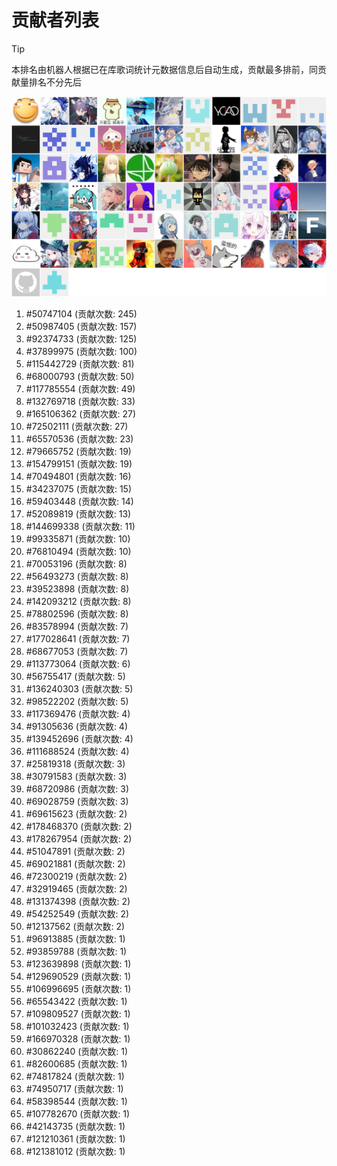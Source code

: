 # 贡献者列表

> [!TIP]
> 本排名由机器人根据已在库歌词统计元数据信息后自动生成，贡献最多排前，同贡献量排名不分先后

![贡献者头像画廊](./CONTRIBUTORS.svg)

1. #50747104 (贡献次数: 245)
2. #50987405 (贡献次数: 157)
3. #92374733 (贡献次数: 125)
4. #37899975 (贡献次数: 100)
5. #115442729 (贡献次数: 81)
6. #68000793 (贡献次数: 50)
7. #117785554 (贡献次数: 49)
8. #132769718 (贡献次数: 33)
9. #165106362 (贡献次数: 27)
10. #72502111 (贡献次数: 27)
11. #65570536 (贡献次数: 23)
12. #79665752 (贡献次数: 19)
13. #154799151 (贡献次数: 19)
14. #70494801 (贡献次数: 16)
15. #34237075 (贡献次数: 15)
16. #59403448 (贡献次数: 14)
17. #52089819 (贡献次数: 13)
18. #144699338 (贡献次数: 11)
19. #99335871 (贡献次数: 10)
20. #76810494 (贡献次数: 10)
21. #70053196 (贡献次数: 8)
22. #56493273 (贡献次数: 8)
23. #39523898 (贡献次数: 8)
24. #142093212 (贡献次数: 8)
25. #78802596 (贡献次数: 8)
26. #83578994 (贡献次数: 7)
27. #177028641 (贡献次数: 7)
28. #68677053 (贡献次数: 7)
29. #113773064 (贡献次数: 6)
30. #56755417 (贡献次数: 5)
31. #136240303 (贡献次数: 5)
32. #98522202 (贡献次数: 5)
33. #117369476 (贡献次数: 4)
34. #91305636 (贡献次数: 4)
35. #139452696 (贡献次数: 4)
36. #111688524 (贡献次数: 4)
37. #25819318 (贡献次数: 3)
38. #30791583 (贡献次数: 3)
39. #68720986 (贡献次数: 3)
40. #69028759 (贡献次数: 3)
41. #69615623 (贡献次数: 2)
42. #178468370 (贡献次数: 2)
43. #178267954 (贡献次数: 2)
44. #51047891 (贡献次数: 2)
45. #69021881 (贡献次数: 2)
46. #72300219 (贡献次数: 2)
47. #32919465 (贡献次数: 2)
48. #131374398 (贡献次数: 2)
49. #54252549 (贡献次数: 2)
50. #12137562 (贡献次数: 2)
51. #96913885 (贡献次数: 1)
52. #93859788 (贡献次数: 1)
53. #123639898 (贡献次数: 1)
54. #129690529 (贡献次数: 1)
55. #106996695 (贡献次数: 1)
56. #65543422 (贡献次数: 1)
57. #109809527 (贡献次数: 1)
58. #101032423 (贡献次数: 1)
59. #166970328 (贡献次数: 1)
60. #30862240 (贡献次数: 1)
61. #82600685 (贡献次数: 1)
62. #74817824 (贡献次数: 1)
63. #74950717 (贡献次数: 1)
64. #58398544 (贡献次数: 1)
65. #107782670 (贡献次数: 1)
66. #42143735 (贡献次数: 1)
67. #121210361 (贡献次数: 1)
68. #121381012 (贡献次数: 1)
